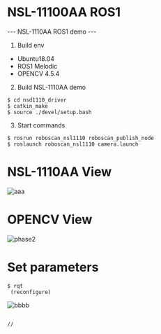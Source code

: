 # NSL-11100AA ROS1
--- NSL-1110AA ROS1 demo ---

1. Build env
 - Ubuntu18.04
 - ROS1 Melodic
 - OPENCV 4.5.4
 
 
2. Build NSL-1110AA demo
```
$ cd nsd1110_driver
$ catkin_make
$ source ./devel/setup.bash
```
 
3. Start commands
```
$ rosrun roboscan_nsl1110 roboscan_publish_node
$ roslaunch roboscan_nsl1110 camera.launch
```

# NSL-1110AA View

 ![aaa](https://user-images.githubusercontent.com/106071093/226831747-71e4c269-0fa9-483a-b781-78ac131eaf6b.png)

# OPENCV View

  ![phase2](https://github.com/nano-roboscan/NSL-3130AA-ROS2/assets/106071093/4a134327-213f-4558-9fa7-47de543866c9)

# Set parameters
```
$ rqt
 (reconfigure)
```

![bbbb](https://user-images.githubusercontent.com/106071093/226831796-d487fc42-5ae4-40c4-b5f9-e4f18af08d7c.png)


```

//
```

 



 
 
 

